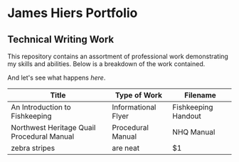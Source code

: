# **James Hiers Portfolio**
## Technical Writing Work

This repository contains an assortment of professional work demonstrating my skills and abilities. Below is a breakdown of the work contained.

And let's see what happens *here*.


| Title         | Type of Work          | Filename  |
| ------------- | --------------------- | ---------|
| An Introduction to Fishkeeping      | Informational Flyer        |     Fishkeeping Handout |
| Northwest Heritage Quail Procedural Manual      | Procedural Manual              |       NHQ Manual |
| zebra stripes | are neat              |        $1 |
